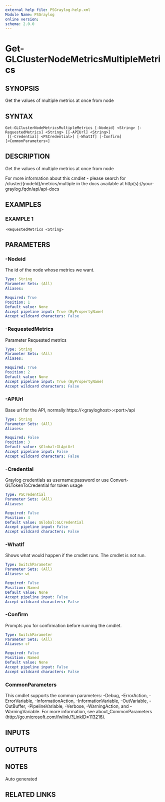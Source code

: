 ```yaml
---
external help file: PSGraylog-help.xml
Module Name: PSGraylog
online version:
schema: 2.0.0
---
```


# Get-GLClusterNodeMetricsMultipleMetrics

## SYNOPSIS
Get the values of multiple metrics at once from node

## SYNTAX

```
Get-GLClusterNodeMetricsMultipleMetrics [-Nodeid] <String> [-RequestedMetrics] <String> [[-APIUrl] <String>]
 [[-Credential] <PSCredential>] [-WhatIf] [-Confirm] [<CommonParameters>]
```

## DESCRIPTION
Get the values of multiple metrics at once from node


For more information about this cmdlet - please search for /cluster/{nodeId}/metrics/multiple in the docs available at http(s)://your-graylog.fqdn/api/api-docs

## EXAMPLES

### EXAMPLE 1
```
-RequestedMetrics <String>
```

## PARAMETERS

### -Nodeid
The id of the node whose metrics we want.

```yaml
Type: String
Parameter Sets: (All)
Aliases:

Required: True
Position: 1
Default value: None
Accept pipeline input: True (ByPropertyName)
Accept wildcard characters: False
```

### -RequestedMetrics
Parameter Requested metrics

```yaml
Type: String
Parameter Sets: (All)
Aliases:

Required: True
Position: 2
Default value: None
Accept pipeline input: True (ByPropertyName)
Accept wildcard characters: False
```

### -APIUrl
Base url for the API, normally https://\<grayloghost\>:\<port\>/api

```yaml
Type: String
Parameter Sets: (All)
Aliases:

Required: False
Position: 3
Default value: $Global:GLApiUrl
Accept pipeline input: False
Accept wildcard characters: False
```

### -Credential
Graylog credentials as username:password or use Convert-GLTokenToCredential for token usage

```yaml
Type: PSCredential
Parameter Sets: (All)
Aliases:

Required: False
Position: 4
Default value: $Global:GLCredential
Accept pipeline input: False
Accept wildcard characters: False
```

### -WhatIf
Shows what would happen if the cmdlet runs.
The cmdlet is not run.

```yaml
Type: SwitchParameter
Parameter Sets: (All)
Aliases: wi

Required: False
Position: Named
Default value: None
Accept pipeline input: False
Accept wildcard characters: False
```

### -Confirm
Prompts you for confirmation before running the cmdlet.

```yaml
Type: SwitchParameter
Parameter Sets: (All)
Aliases: cf

Required: False
Position: Named
Default value: None
Accept pipeline input: False
Accept wildcard characters: False
```

### CommonParameters
This cmdlet supports the common parameters: -Debug, -ErrorAction, -ErrorVariable, -InformationAction, -InformationVariable, -OutVariable, -OutBuffer, -PipelineVariable, -Verbose, -WarningAction, and -WarningVariable. For more information, see about_CommonParameters (http://go.microsoft.com/fwlink/?LinkID=113216).

## INPUTS

## OUTPUTS

## NOTES
Auto generated

## RELATED LINKS

